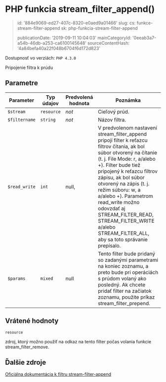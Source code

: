 PHP funkcia stream_filter_append()
==================================

> id: '884e9069-ed27-407c-8320-e0aed9a01466'
> slug:
> 	cs: funkce-stream-filter-append
> 	sk: php-funkcia-stream-filter-append
> 
> publicationDate: '2019-09-11 10:04:03'
> mainCategoryId: '0eeab3a7-a54b-46db-a253-ca6100145648'
> sourceContentHash: '4a84befa40a22f048b6704f6d172d823'

Dostupnosť vo verziách: `PHP 4.3.0`

Pripojenie filtra k prúdu


Parametre
--------------

| Parameter | Typ údajov | Predvolená hodnota | Poznámka |
|-----|-----|-----|-----|
| `$stream` | `resource` | *not* | Cieľový prúd. |
| `$filtername` | `string` | *not* | Názov filtra. |
| `$read_write` | `int` | null, | V predvolenom nastavení stream_filter_append pripojí filter k reťazcu filtrov čítania, ak bol súbor otvorený na čítanie (t. j. File Mode: r, a/alebo +). Filter bude tiež pripojený k reťazcu filtrov zápisu, ak bol súbor otvorený na zápis (t. j. režim súboru: w, a a/alebo +). Parametrom read_write možno odovzdať aj STREAM_FILTER_READ, STREAM_FILTER_WRITE a/alebo STREAM_FILTER_ALL, aby sa toto správanie prepísalo.
| `$params` | `mixed` | null | Tento filter bude pridaný so zadanými parametrami na koniec zoznamu, a preto bude pri operáciách s prúdom volaný ako posledný. Ak chcete pridať filter na začiatok zoznamu, použite príkaz stream_filter_prepend. |


Vrátené hodnoty
----------------

`resource`

zdroj, ktorý možno použiť na odkaz na tento filter
počas volania funkcie stream_filter_remove.

Ďalšie zdroje
------------

[Oficiálna dokumentácia k filtru stream-filter-append](https://www.php.net/manual/en/function.stream-filter-append.php)
